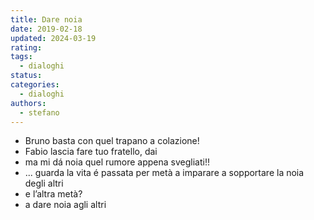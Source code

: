```yaml
---
title: Dare noia
date: 2019-02-18
updated: 2024-03-19
rating: 
tags:
  - dialoghi
status: 
categories:
  - dialoghi
authors:
  - stefano
---
```


- Bruno basta con quel trapano a colazione!
- Fabio lascia fare tuo fratello, dai
- ma mi dá noia quel rumore appena svegliati!!
- ... guarda la vita é passata per metà a imparare a sopportare la noia degli altri
- e l’altra metà?
- a dare noia agli altri

